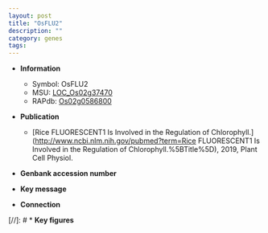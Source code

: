```yaml
---
layout: post
title: "OsFLU2"
description: ""
category: genes
tags: 
---
```


* **Information**  
    + Symbol: OsFLU2  
    + MSU: [LOC_Os02g37470](http://rice.uga.edu/cgi-bin/ORF_infopage.cgi?orf=LOC_Os02g37470)  
    + RAPdb: [Os02g0586800](https://rapdb.dna.affrc.go.jp/locus/?name=Os02g0586800)  

* **Publication**  
    + [Rice FLUORESCENT1 Is Involved in the Regulation of Chlorophyll.](http://www.ncbi.nlm.nih.gov/pubmed?term=Rice FLUORESCENT1 Is Involved in the Regulation of Chlorophyll.%5BTitle%5D), 2019, Plant Cell Physiol.

* **Genbank accession number**  

* **Key message**  

* **Connection**  

[//]: # * **Key figures**  



